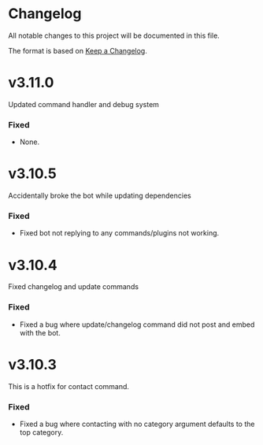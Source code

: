 # Changelog

All notable changes to this project will be documented in this file.

The format is based on [Keep a Changelog](https://keepachangelog.com/en/1.0.0/).

# v3.11.0
Updated command handler and debug system

### Fixed

- None.

# v3.10.5
Accidentally broke the bot while updating dependencies

### Fixed

- Fixed bot not replying to any commands/plugins not working.

# v3.10.4
Fixed changelog and update commands

### Fixed

- Fixed a bug where update/changelog command did not post and embed with the bot. 

# v3.10.3
This is a hotfix for contact command.

### Fixed

- Fixed a bug where contacting with no category argument defaults to the top category.
